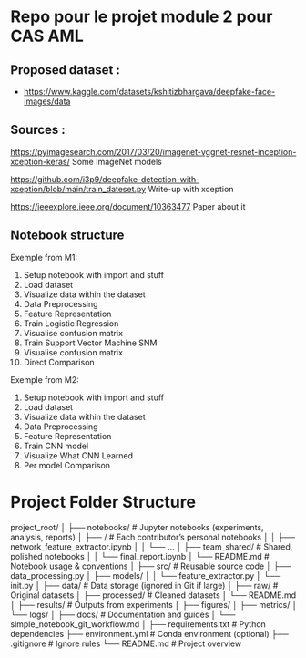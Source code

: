 # Repo pour le projet module 2 pour CAS AML

## Proposed dataset : 
- https://www.kaggle.com/datasets/kshitizbhargava/deepfake-face-images/data

## Sources : 
https://pyimagesearch.com/2017/03/20/imagenet-vggnet-resnet-inception-xception-keras/ Some ImageNet models

https://github.com/i3p9/deepfake-detection-with-xception/blob/main/train_dateset.py Write-up with xception

https://ieeexplore.ieee.org/document/10363477 Paper about it

## Notebook structure

Exemple from M1:
1. Setup notebook with import and stuff
2. Load dataset
3. Visualize data within the dataset
4. Data Preprocessing
5. Feature Representation
6. Train Logistic Regression 
7. Visualise confusion matrix
8. Train Support Vector Machine SNM
9. Visualise confusion matrix
10. Direct Comparison


Exemple from M2:
1. Setup notebook with import and stuff
2. Load dataset
3. Visualize data within the dataset
4. Data Preprocessing
5. Feature Representation
6. Train CNN model
7. Visualize What CNN Learned
8. Per model Comparison

# Project Folder Structure
project_root/
│
├── notebooks/ # Jupyter notebooks (experiments, analysis, reports)
│ ├── <your-name>/ # Each contributor’s personal notebooks
│ │ ├── network_feature_extractor.ipynb
│ │ └── ...
│ ├── team_shared/ # Shared, polished notebooks
│ │ └── final_report.ipynb
│ └── README.md # Notebook usage & conventions
│
├── src/ # Reusable source code
│ ├── data_processing.py
│ ├── models/
│ │ └── feature_extractor.py
│ └── init.py
│
├── data/ # Data storage (ignored in Git if large)
│ ├── raw/ # Original datasets
│ ├── processed/ # Cleaned datasets
│ └── README.md
│
├── results/ # Outputs from experiments
│ ├── figures/
│ ├── metrics/
│ └── logs/
│
├── docs/ # Documentation and guides
│ └── simple_notebook_git_workflow.md
│
├── requirements.txt # Python dependencies
├── environment.yml # Conda environment (optional)
├── .gitignore # Ignore rules
└── README.md # Project overview

